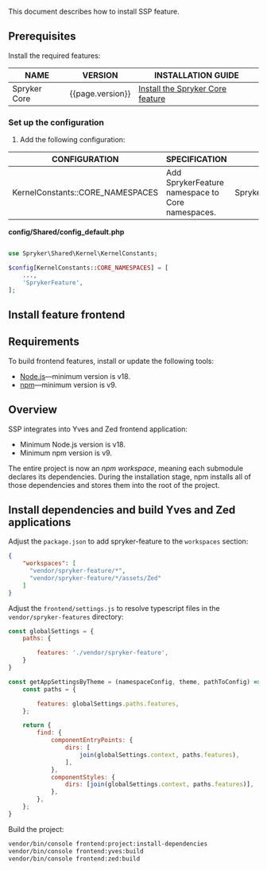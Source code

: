 
This document describes how to install SSP feature.

## Prerequisites

Install the required features:

| NAME                             | VERSION | INSTALLATION GUIDE  |
|----------------------------------| ------- | ------------------ |
| Spryker Core  | {{page.version}} | [Install the Spryker Core feature](/docs/pbc/all/miscellaneous/{{page.version}}/install-and-upgrade/install-features/install-the-spryker-core-feature.html)  |


### Set up the configuration

1. Add the following configuration:

| CONFIGURATION                                                  | SPECIFICATION                                                                                          | NAMESPACE                |
|----------------------------------------------------------------|--------------------------------------------------------------------------------------------------------|--------------------------|
| KernelConstants::CORE_NAMESPACES                               | Add SprykerFeature namespace to Core namespaces.                                                       | Spryker\Shared\Kernel\KernelConstants       |

**config/Shared/config_default.php**
```php

use Spryker\Shared\Kernel\KernelConstants;

$config[KernelConstants::CORE_NAMESPACES] = [
    ...,
    'SprykerFeature',
];

```

## Install feature frontend

## Requirements

To build frontend features, install or update the following tools:
- [Node.js](https://nodejs.org/en/download/package-manager)—minimum version is v18.
- [npm](https://docs.npmjs.com/downloading-and-installing-node-js-and-npm/)—minimum version is v9.

## Overview

SSP integrates into Yves and Zed frontend application:
- Minimum Node.js version is v18.
- Minimum npm version is v9.

The entire project is now an *npm workspace*, meaning each submodule declares its dependencies. During the installation stage, npm installs all of those dependencies and stores them into the root of the project.

## Install dependencies and build Yves and Zed applications

Adjust the `package.json` to add spryker-feature to the `workspaces` section:

```json
{
    "workspaces": [
      "vendor/spryker-feature/*",
      "vendor/spryker-feature/*/assets/Zed"
    ]
}
```

Adjust the `frontend/settings.js` to resolve typescript files in the `vendor/spryker-features` directory:

```javascript
const globalSettings = {
    paths: {

        features: './vendor/spryker-feature',
    }
}

const getAppSettingsByTheme = (namespaceConfig, theme, pathToConfig) => {
    const paths = {

        features: globalSettings.paths.features,
    };

    return {
        find: {
            componentEntryPoints: {
                dirs: [
                    join(globalSettings.context, paths.features),
                ],
            },
            componentStyles: {
                dirs: [join(globalSettings.context, paths.features)],
            },
        },
    };
}
```

Build the project:

```bash
vendor/bin/console frontend:project:install-dependencies
vendor/bin/console frontend:yves:build
vendor/bin/console frontend:zed:build
```
